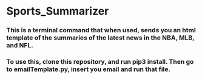 # Sports_Summarizer

### This is a terminal command that when used, sends you an html template of the summaries of the latest news in the NBA, MLB, and NFL. 

### To use this, clone this repository, and run pip3 install. Then go to emailTemplate.py, insert you email and run that file.
